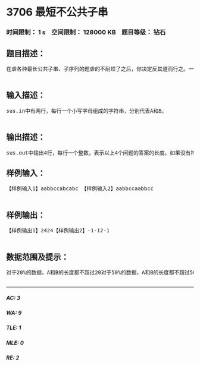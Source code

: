 # 3706 最短不公共子串   
### 时间限制： 1 s&nbsp;&nbsp;&nbsp;&nbsp;空间限制： 128000 KB&nbsp;&nbsp;&nbsp;&nbsp;题目等级： 钻石  
## 题目描述：  

<pre>
在虐各种最长公共子串、子序列的题虐的不耐烦了之后，你决定反其道而行之。一个串的“子串”指的是它的连续的一段，例如bcd是abcdef的子串，但bde不是。一个串的“子序列”指的是它的可以不连续的一段，例如bde是abcdef的子串，但bdd不是。下面，给两个小写字母串A，B，请你计算：(1) A的一个最短的子串，它不是B的子串(2) A的一个最短的子串，它不是B的子序列(3) A的一个最短的子序列，它不是B的子串(4) A的一个最短的子序列，它不是B的子序列  

</pre>
  
  
## 输入描述：  

<pre>
sus.in中有两行，每行一个小写字母组成的字符串，分别代表A和B。  

</pre>
  
  
## 输出描述：  

<pre>
sus.out中输出4行，每行一个整数，表示以上4个问题的答案的长度。如果没有符合要求的答案，输出-1.
</pre>
  
  
## 样例输入：  

<pre>
【样例输入1】aabbccabcabc 【样例输入2】aabbccaabbcc  

</pre>
  
  
## 样例输出：  

<pre>
【样例输出1】2424【样例输出2】-1-12-1  

</pre>
  
  
## 数据范围及提示：  

<pre>
对于20%的数据，A和B的长度都不超过20对于50%的数据，A和B的长度都不超过500对于100%的数据，A和B的长度都不超过2000   

</pre>
  
  
***  

##### AC: 3  
##### WA: 9  
##### TLE: 1  
##### MLE: 0  
##### RE: 2  
